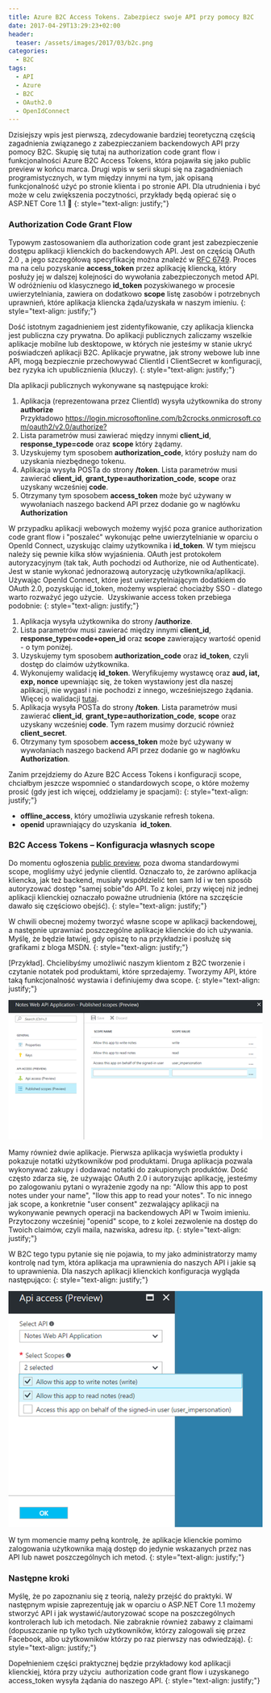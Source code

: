 ```yaml
---
title: Azure B2C Access Tokens. Zabezpiecz swoje API przy pomocy B2C
date: 2017-04-29T13:29:23+02:00
header:
  teaser: /assets/images/2017/03/b2c.png
categories:
  - B2C
tags:
  - API
  - Azure
  - B2C
  - OAuth2.0
  - OpenIdConnect
---
```

Dzisiejszy wpis jest pierwszą, zdecydowanie bardziej teoretyczną częścią zagadnienia związanego z zabezpieczaniem backendowych API przy pomocy B2C. Skupię się tutaj na authorization code grant flow i funkcjonalności Azure B2C Access Tokens, która pojawiła się jako public preview w końcu marca. Drugi wpis w serii skupi się na zagadnieniach programistycznych, w tym między innymi na tym, jak opisaną funkcjonalność użyć po stronie klienta i po stronie API. Dla utrudnienia i być może w celu zwiększenia poczytności, przykłady będą opierać się o ASP.NET Core 1.1 🙂
{: style="text-align: justify;"}

### Authorization Code Grant Flow

Typowym zastosowaniem dla authorization code grant jest zabezpieczenie dostępu aplikacji klienckich do backendowych API. Jest on częścią OAuth 2.0 , a jego szczegółową specyfikację można znaleźć w <a href="https://tools.ietf.org/html/rfc6749">RFC 6749</a>. Proces ma na celu pozyskanie **access_token** przez aplikację kliencką, który posłuży jej w dalszej kolejności do wywołania zabezpieczonych metod API. W odróżnieniu od klasycznego **id_token** pozyskiwanego w procesie uwierzytelniania, zawiera on dodatkowo **scope** listę zasobów i potrzebnych uprawnień, które aplikacja kliencka żąda/uzyskała w naszym imieniu.
{: style="text-align: justify;"}

Dość istotnym zagadnieniem jest zidentyfikowanie, czy aplikacja kliencka jest publiczna czy prywatna. Do aplikacji publicznych zaliczamy wszelkie aplikacje mobilne lub desktopowe, w których nie jesteśmy w stanie ukryć poświadczeń aplikacji B2C. Aplikacje prywatne, jak strony webowe lub inne API, mogą bezpiecznie przechowywać ClientId i ClientSecret w konfiguracji, bez ryzyka ich upublicznienia (kluczy).
{: style="text-align: justify;"}

Dla aplikacji publicznych wykonywane są następujące kroki:

  1. Aplikacja (reprezentowana przez ClientId) wysyła użytkownika do strony **authorize** Przykładowo <https://login.microsoftonline.com/b2crocks.onmicrosoft.com/oauth2/v2.0/authorize?>
  2. Lista parametrów musi zawierać między innymi **client_id**, **response_type=code** oraz **scope** który żądamy.
  3. Uzyskujemy tym sposobem **authorization_code**, który posłuży nam do uzyskania niezbędnego tokenu.
  4. Aplikacja wysyła POSTa do strony **/token**. Lista parametrów musi zawierać **client_id**, **grant_type=authorization_code**, **scope** oraz uzyskany wcześniej **code**.
  5. Otrzymany tym sposobem **access_token** może być używany w wywołaniach naszego backend API przez dodanie go w nagłówku **Authorization**

W przypadku aplikacji webowych możemy wyjść poza granice authorization code grant flow i "poszaleć" wykonując pełne uwierzytelnianie w oparciu o OpenId Connect, uzyskując claimy użytkownika i **id_token**. W tym miejscu należy się pewnie kilka słów wyjaśnienia. OAuth jest protokołem autoryzacyjnym (tak tak, Auth pochodzi od Authorize, nie od Authenticate). Jest w stanie wykonać jednorazową autoryzację użytkownika/aplikacji. Używając OpenId Connect, które jest uwierzytelniającym dodatkiem do OAuth 2.0, pozyskując id_token, możemy wspierać chociażby SSO - dlatego warto rozważyć jego użycie.  Uzyskiwanie access token przebiega podobnie:
{: style="text-align: justify;"}

  1. Aplikacja wysyła użytkownika do strony **/authorize**.
  2. Lista parametrów musi zawierać między innymi **client_id**, **response_type=code+open_id** oraz **scope** zawierający wartość openid - o tym poniżej.
  3. Uzyskujemy tym sposobem **authorization_code** oraz **id_token**, czyli dostęp do claimów użytkownika.
  4. Wykonujemy walidację **id_token**. Weryfikujemy wystawcę oraz **aud, iat, exp, nonce** upewniając się, że token wystawiony jest dla naszej aplikacji, nie wygasł i nie pochodzi z innego, wcześniejszego żądania. Więcej o walidacji <a href="https://docs.microsoft.com/en-us/azure/active-directory-b2c/active-directory-b2c-reference-tokens#token-validation" target="_blank" rel="noopener noreferrer">tutaj</a>.
  5. Aplikacja wysyła POSTa do strony **/token**. Lista parametrów musi zawierać **client_id**, **grant_type=authorization_code**, **scope** oraz uzyskany wcześniej **code**. Tym razem musimy dorzucić również **client_secret**.  
  6. Otrzymany tym sposobem **access_token** może być używany w wywołaniach naszego backend API przez dodanie go w nagłówku **Authorization**.

Zanim przejdziemy do Azure B2C Access Tokens i konfiguracji scope, chciałbym jeszcze wspomnieć o standardowych scope, o które możemy prosić (gdy jest ich więcej, oddzielamy je spacjami):
{: style="text-align: justify;"}

- **offline_access**, który umożliwia uzyskanie refresh tokena.
- **openid** uprawniający do uzyskania  **id_token**.

### B2C Access Tokens &#8211; Konfiguracja własnych scope

Do momentu ogłoszenia <a href="https://azure.microsoft.com/en-us/blog/azure-ad-b2c-access-tokens-now-in-public-preview/" target="_blank" rel="noopener noreferrer">public preview</a>, poza dwoma standardowymi scope, mogliśmy użyć jedynie clientId. Oznaczało to, że zarówno aplikacja kliencka, jak też backend, musiały współdzielić ten sam Id i w ten sposób autoryzować dostęp "samej sobie"do API. To z kolei, przy więcej niż jednej aplikacji klienckiej oznaczało poważne utrudnienia (które na szczęście dawało się częściowo obejść).
{: style="text-align: justify;"}

W chwili obecnej możemy tworzyć własne scope w aplikacji backendowej, a następnie uprawniać poszczególne aplikacje klienckie do ich używania. Myślę, że będzie łatwiej, gdy opiszę to na przykładzie i posłużę się grafikami z bloga MSDN.
{: style="text-align: justify;"}

[Przykład]. Chcielibyśmy umożliwić naszym klientom z B2C tworzenie i czytanie notatek pod produktami, które sprzedajemy. Tworzymy API, które taką funkcjonalność wystawia i definiujemy dwa scope.
{: style="text-align: justify;"}

![img](assets/images/2017/04/0fb084eb-4770-4c53-8984-2f981999ddd6.png)

Mamy również dwie aplikacje. Pierwsza aplikacja wyświetla produkty i pokazuje notatki użytkowników pod produktami. Druga aplikacja pozwala wykonywać zakupy i dodawać notatki do zakupionych produktów. Dość często zdarza się, że używając OAuth 2.0 i autoryzując aplikację, jesteśmy po zalogowaniu pytani o wyrażenie zgody na np: "Allow this app to post notes under your name", "llow this app to read your notes". To nic innego jak scope, a konkretnie "user consent" zezwalający aplikacji na wykonywanie pewnych operacji na backendowych API w Twoim imieniu. Przytoczony wcześniej "openid" scope, to z kolei zezwolenie na dostęp do Twoich claimów, czyli maila, nazwiska, adresu itp.
{: style="text-align: justify;"}

W B2C tego typu pytanie się nie pojawia, to my jako administratorzy mamy kontrolę nad tym, która aplikacja ma uprawnienia do naszych API i jakie są to uprawnienia. Dla naszych aplikacji klienckich konfiguracja wygląda następująco:
{: style="text-align: justify;"}

![img](assets/images/2017/04/e607c1dd-1a5d-4349-98a4-80db5172e293.png)

W tym momencie mamy pełną kontrolę, że aplikacje klienckie pomimo zalogowania użytkownika mają dostęp do jedynie wskazanych przez nas API lub nawet poszczególnych ich metod.
{: style="text-align: justify;"}

### Następne kroki

Myślę, że po zapoznaniu się z teorią, należy przejść do praktyki. W następnym wpisie zaprezentuję jak w oparciu o ASP.NET Core 1.1 możemy stworzyć API i jak wystawić/autoryzować scope na poszczególnych kontrolerach lub ich metodach. Nie zabraknie również zabawy z claimami (dopuszczanie np tylko tych użytkowników, którzy zalogowali się przez Facebook, albo użytkowników którzy po raz pierwszy nas odwiedzają).
{: style="text-align: justify;"}

Dopełnieniem części praktycznej będzie przykładowy kod aplikacji klienckiej, która przy użyciu  authorization code grant flow i uzyskanego access_token wysyła żądania do naszego API.
{: style="text-align: justify;"}